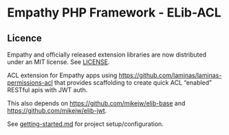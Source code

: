 

Empathy PHP Framework - ELib-ACL
===

Licence
---
Empathy and officially released extension libraries are now distributed under an
MIT license.  See [LICENSE](./LICENSE).

ACL extension for Empathy apps using https://github.com/laminas/laminas-permissions-acl
that provides scaffolding to create quick ACL “enabled” RESTful apis with JWT auth.

This also depends on https://github.com/mikejw/elib-base and https://github.com/mikejw/elib-jwt.

See [getting-started.md](./docs/getting-started.md) for project setup/configuration.


